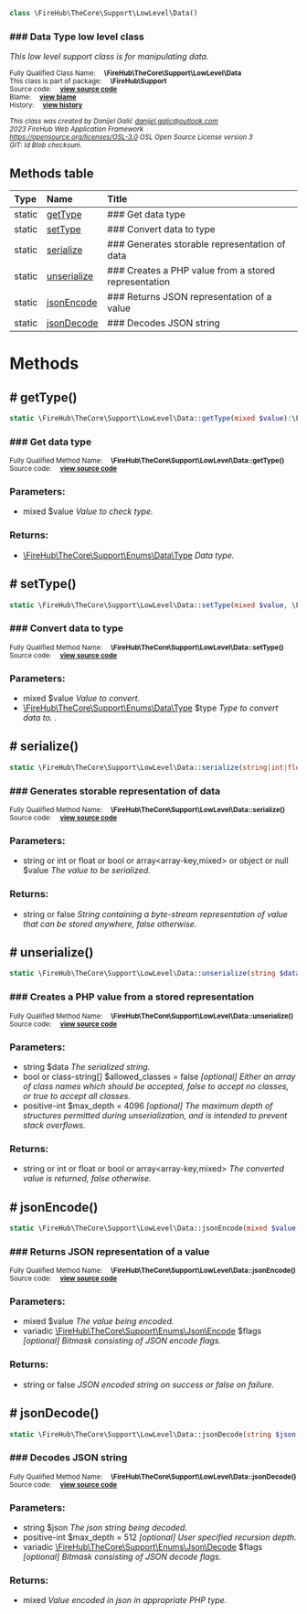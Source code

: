 
```php
class \FireHub\TheCore\Support\LowLevel\Data()
```

### ### Data Type low level class

_This low level support class is for manipulating data._

<sub>Fully Qualified Class Name:  **\FireHub\TheCore\Support\LowLevel\Data**</sub><br>
<sub>This class is part of package:  **\FireHub\Support**</sub><br>
<sub>Source code:  **[view source code](https://github.com/The-FireHub-Project/TheCore/blob/v1.0/src/support/lowlevel/firehub.Data.php#L45)**</sub><br>
<sub>Blame:  **[view blame](https://github.com/The-FireHub-Project/TheCore/blame/v1.0/src/support/lowlevel/firehub.Data.php)**</sub><br>
<sub>History:  **[view history](https://github.com/The-FireHub-Project/TheCore/commits/v1.0/src/support/lowlevel/firehub.Data.php)**</sub><br>

<sub>_This class was created by Danijel Galić <danijel.galic@outlook.com>_</sub><br>
<sub>_2023 FireHub Web Application Framework_</sub><br>
<sub>_<https://opensource.org/licenses/OSL-3.0> OSL Open Source License version 3_</sub><br>
<sub>_GIT: $Id$ Blob checksum._</sub><br>



## Methods table

| Type  | Name  | Title |
| :---  | :---  | :---  |
|static |<a href="#gettype()">getType</a>|### Get data type|
|static |<a href="#settype()">setType</a>|### Convert data to type|
|static |<a href="#serialize()">serialize</a>|### Generates storable representation of data|
|static |<a href="#unserialize()">unserialize</a>|### Creates a PHP value from a stored representation|
|static |<a href="#jsonencode()">jsonEncode</a>|### Returns JSON representation of a value|
|static |<a href="#jsondecode()">jsonDecode</a>|### Decodes JSON string|


# Methods


<h2><a name="gettype()"># getType()</a></h2>

```php
static \FireHub\TheCore\Support\LowLevel\Data::getType(mixed $value):\FireHub\TheCore\Support\Enums\Data\Type
```

### ### Get data type
<sub>Fully Qualified Method Name:  **\FireHub\TheCore\Support\LowLevel\Data::getType()**</sub><br>
<sub>Source code:  **[view source code](https://github.com/The-FireHub-Project/TheCore/blob/v1.0/src/support/lowlevel/firehub.Data.php#L59)**</sub><br>


### Parameters:

* mixed $value _Value to check type._

### Returns:

* [\FireHub\TheCore\Support\Enums\Data\Type](./Type) _Data type._

<h2><a name="settype()"># setType()</a></h2>

```php
static \FireHub\TheCore\Support\LowLevel\Data::setType(mixed $value, \FireHub\TheCore\Support\Enums\Data\Type $type)
```

### ### Convert data to type
<sub>Fully Qualified Method Name:  **\FireHub\TheCore\Support\LowLevel\Data::setType()**</sub><br>
<sub>Source code:  **[view source code](https://github.com/The-FireHub-Project/TheCore/blob/v1.0/src/support/lowlevel/firehub.Data.php#L97)**</sub><br>


### Parameters:

* mixed $value _Value to convert._
* [\FireHub\TheCore\Support\Enums\Data\Type](./Type) $type _Type to convert data to.
._

<h2><a name="serialize()"># serialize()</a></h2>

```php
static \FireHub\TheCore\Support\LowLevel\Data::serialize(string|int|float|bool|array<array-key,mixed>|object|null $value):string|false
```

### ### Generates storable representation of data
<sub>Fully Qualified Method Name:  **\FireHub\TheCore\Support\LowLevel\Data::serialize()**</sub><br>
<sub>Source code:  **[view source code](https://github.com/The-FireHub-Project/TheCore/blob/v1.0/src/support/lowlevel/firehub.Data.php#L122)**</sub><br>


### Parameters:

* string or int or float or bool or array&lt;array-key,mixed&gt; or object or null $value _The value to be serialized._

### Returns:

* string or false _String containing a byte-stream representation of value that can be stored anywhere, false otherwise._

<h2><a name="unserialize()"># unserialize()</a></h2>

```php
static \FireHub\TheCore\Support\LowLevel\Data::unserialize(string $data, bool|class-string[] $allowed_classes = false, positive-int $max_depth = 4096):string|int|float|bool|array<array-key,mixed>
```

### ### Creates a PHP value from a stored representation
<sub>Fully Qualified Method Name:  **\FireHub\TheCore\Support\LowLevel\Data::unserialize()**</sub><br>
<sub>Source code:  **[view source code](https://github.com/The-FireHub-Project/TheCore/blob/v1.0/src/support/lowlevel/firehub.Data.php#L152)**</sub><br>


### Parameters:

* string $data _The serialized string._
* bool or class-string[] $allowed_classes = false _[optional] 
Either an array of class names which should be accepted, false to accept no classes, or true to accept all classes._
* positive-int $max_depth = 4096 _[optional] 
The maximum depth of structures permitted during unserialization, and is intended to prevent stack overflows._

### Returns:

* string or int or float or bool or array&lt;array-key,mixed&gt; _The converted value is returned, false otherwise._

<h2><a name="jsonencode()"># jsonEncode()</a></h2>

```php
static \FireHub\TheCore\Support\LowLevel\Data::jsonEncode(mixed $value, \FireHub\TheCore\Support\Enums\Json\Encode ...$flags):string|false
```

### ### Returns JSON representation of a value
<sub>Fully Qualified Method Name:  **\FireHub\TheCore\Support\LowLevel\Data::jsonEncode()**</sub><br>
<sub>Source code:  **[view source code](https://github.com/The-FireHub-Project/TheCore/blob/v1.0/src/support/lowlevel/firehub.Data.php#L183)**</sub><br>


### Parameters:

* mixed $value _The value being encoded._
* variadic [\FireHub\TheCore\Support\Enums\Json\Encode](./Encode) $flags _[optional] 
Bitmask consisting of JSON encode flags._

### Returns:

* string or false _JSON encoded string on success or false on failure._

<h2><a name="jsondecode()"># jsonDecode()</a></h2>

```php
static \FireHub\TheCore\Support\LowLevel\Data::jsonDecode(string $json, positive-int $max_depth = 512, \FireHub\TheCore\Support\Enums\Json\Decode ...$flags):mixed
```

### ### Decodes JSON string
<sub>Fully Qualified Method Name:  **\FireHub\TheCore\Support\LowLevel\Data::jsonDecode()**</sub><br>
<sub>Source code:  **[view source code](https://github.com/The-FireHub-Project/TheCore/blob/v1.0/src/support/lowlevel/firehub.Data.php#L216)**</sub><br>


### Parameters:

* string $json _The json string being decoded._
* positive-int $max_depth = 512 _[optional] 
User specified recursion depth._
* variadic [\FireHub\TheCore\Support\Enums\Json\Decode](./Decode) $flags _[optional] 
Bitmask consisting of JSON decode flags._

### Returns:

* mixed _Value encoded in json in appropriate PHP type._


